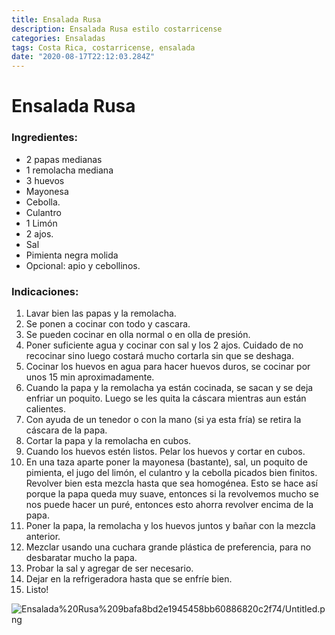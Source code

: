 ```yaml
---
title: Ensalada Rusa
description: Ensalada Rusa estilo costarricense
categories: Ensaladas
tags: Costa Rica, costarricense, ensalada
date: "2020-08-17T22:12:03.284Z"
---
```

# Ensalada Rusa

### Ingredientes:

- 2 papas medianas
- 1 remolacha mediana
- 3 huevos
- Mayonesa
- Cebolla.
- Culantro
- 1 Limón
- 2 ajos.
- Sal
- Pimienta negra molida
- Opcional: apio y cebollinos.

### Indicaciones:

1. Lavar bien las papas y la remolacha.
2. Se ponen a cocinar con todo y cascara. 
3. Se pueden cocinar en olla normal o en olla de presión.
4. Poner suficiente agua y cocinar con sal y los 2 ajos. Cuidado de no recocinar sino luego costará mucho cortarla sin que se deshaga.
5. Cocinar los huevos en agua para hacer huevos duros, se cocinar por unos 15 min aproximadamente.
6. Cuando la papa y la remolacha ya están cocinada, se sacan y se deja enfriar un poquito. Luego se les quita la cáscara mientras aun están calientes.
7. Con ayuda de un tenedor o con la mano (si ya esta fría) se retira la cáscara de la papa.
8. Cortar la papa y la remolacha en cubos.
9. Cuando los huevos estén listos. Pelar los huevos y cortar en cubos.
10. En una taza aparte poner la mayonesa (bastante), sal, un poquito de pimienta, el jugo del limón, el culantro y la cebolla picados bien finitos. Revolver bien esta mezcla hasta que sea homogénea. Esto se hace así porque la papa queda muy suave, entonces si la revolvemos mucho se nos puede hacer un puré, entonces esto ahorra revolver encima de la papa.
11. Poner la papa, la remolacha y los huevos juntos y bañar con la mezcla anterior. 
12. Mezclar usando una cuchara grande plástica de preferencia, para no desbaratar mucho la papa.
13. Probar la sal y agregar de ser necesario.
14. Dejar en la refrigeradora hasta que se enfríe  bien.
15. Listo!

![Ensalada%20Rusa%209bafa8bd2e1945458bb60886820c2f74/Untitled.png](Ensalada%20Rusa%209bafa8bd2e1945458bb60886820c2f74/Untitled.png)